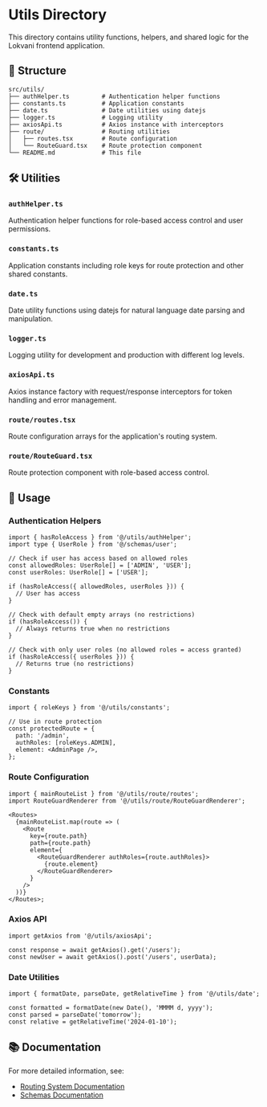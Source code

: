 # Utils Directory

This directory contains utility functions, helpers, and shared logic for the Lokvani frontend application.

## 📁 Structure

```
src/utils/
├── authHelper.ts         # Authentication helper functions
├── constants.ts          # Application constants
├── date.ts               # Date utilities using datejs
├── logger.ts             # Logging utility
├── axiosApi.ts           # Axios instance with interceptors
├── route/                # Routing utilities
│   ├── routes.tsx        # Route configuration
│   └── RouteGuard.tsx    # Route protection component
└── README.md             # This file
```

## 🛠️ Utilities

### `authHelper.ts`

Authentication helper functions for role-based access control and user permissions.

### `constants.ts`

Application constants including role keys for route protection and other shared constants.

### `date.ts`

Date utility functions using datejs for natural language date parsing and manipulation.

### `logger.ts`

Logging utility for development and production with different log levels.

### `axiosApi.ts`

Axios instance factory with request/response interceptors for token handling and error management.

### `route/routes.tsx`

Route configuration arrays for the application's routing system.

### `route/RouteGuard.tsx`

Route protection component with role-based access control.

## 🚀 Usage

### Authentication Helpers

```tsx
import { hasRoleAccess } from '@/utils/authHelper';
import type { UserRole } from '@/schemas/user';

// Check if user has access based on allowed roles
const allowedRoles: UserRole[] = ['ADMIN', 'USER'];
const userRoles: UserRole[] = ['USER'];

if (hasRoleAccess({ allowedRoles, userRoles })) {
  // User has access
}

// Check with default empty arrays (no restrictions)
if (hasRoleAccess()) {
  // Always returns true when no restrictions
}

// Check with only user roles (no allowed roles = access granted)
if (hasRoleAccess({ userRoles })) {
  // Returns true (no restrictions)
}
```

### Constants

```tsx
import { roleKeys } from '@/utils/constants';

// Use in route protection
const protectedRoute = {
  path: '/admin',
  authRoles: [roleKeys.ADMIN],
  element: <AdminPage />,
};
```

### Route Configuration

```tsx
import { mainRouteList } from '@/utils/route/routes';
import RouteGuardRenderer from '@/utils/route/RouteGuardRenderer';

<Routes>
  {mainRouteList.map(route => (
    <Route
      key={route.path}
      path={route.path}
      element={
        <RouteGuardRenderer authRoles={route.authRoles}>
          {route.element}
        </RouteGuardRenderer>
      }
    />
  ))}
</Routes>;
```

### Axios API

```tsx
import getAxios from '@/utils/axiosApi';

const response = await getAxios().get('/users');
const newUser = await getAxios().post('/users', userData);
```

### Date Utilities

```tsx
import { formatDate, parseDate, getRelativeTime } from '@/utils/date';

const formatted = formatDate(new Date(), 'MMMM d, yyyy');
const parsed = parseDate('tomorrow');
const relative = getRelativeTime('2024-01-10');
```

## 📚 Documentation

For more detailed information, see:

- [Routing System Documentation](../docs/ROUTING_SYSTEM.md)
- [Schemas Documentation](../schemas/README.md)
